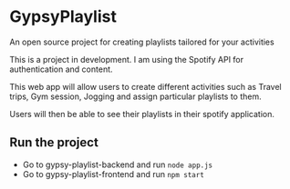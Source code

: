 # GypsyPlaylist
An open source project for creating playlists tailored for your activities

This is a project in development. 
I am using the Spotify API for authentication and content. 

This web app will allow users to create different activities such as Travel trips, Gym session, Jogging and assign particular playlists to them. 

Users will then be able to see their playlists in their spotify application.

## Run the project

- Go to gypsy-playlist-backend and run `node app.js`
- Go to gypsy-playlist-frontend and run `npm start`
